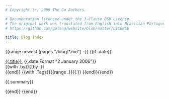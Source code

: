 ```yaml
---
# Copyright (c) 2009 The Go Authors.

# Documentation licensed under the 3-Clause BSD License.
# The original work was translated from English into Brazilian Portuguese.
# https://github.com/golang/website/blob/master/LICENSE

title: Blog Index
---
```


<div id="blogindex">

{{range newest (pages "/blog/*.md") -}}
{{if .date}}
<p class="blogtitle">
  <a href="{{.URL}}">{{.title}}</a>, <span class="date">{{.date.Format "2 January 2006"}}</span><br>
  <span class="author">{{with .by}}{{by .}}<br>{{end}}</span>
  {{with .Tags}}<span class="tags">{{range .}}{{.}} {{end}}</span>{{end}}
</p>
<p class="blogsummary">
  {{.summary}}
</p>
{{end}}
{{end}}

</div>
